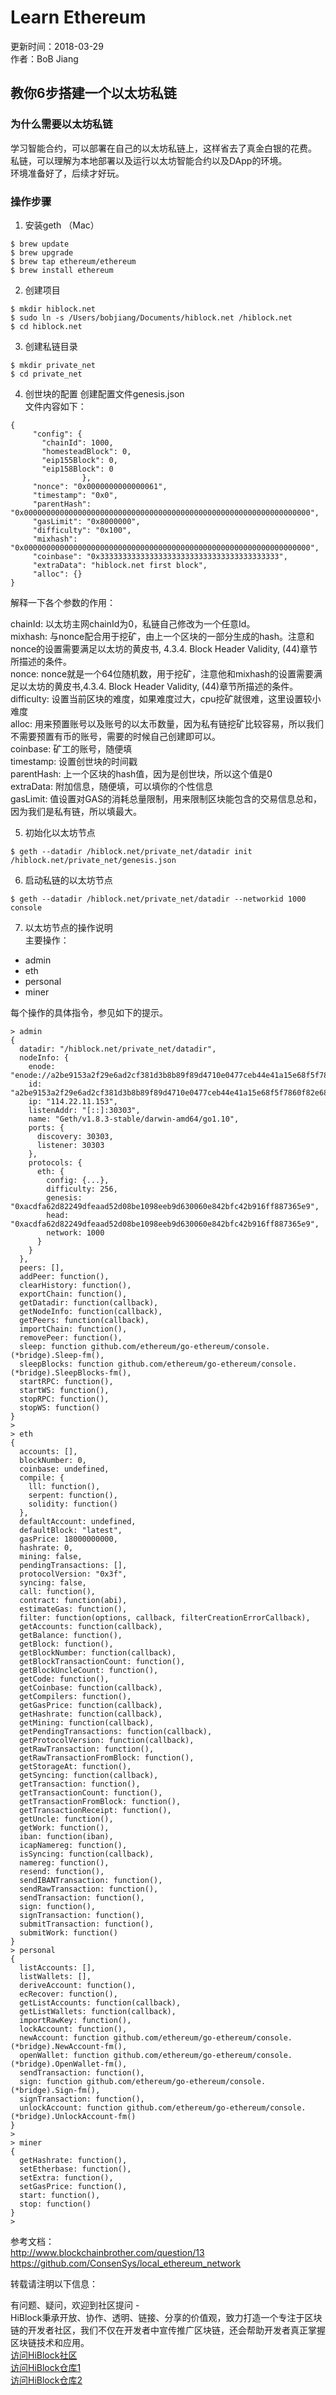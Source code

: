 # Learn Ethereum

更新时间：2018-03-29  
作者：BoB Jiang  

## 教你6步搭建一个以太坊私链  

### 为什么需要以太坊私链  
学习智能合约，可以部署在自己的以太坊私链上，这样省去了真金白银的花费。  
私链，可以理解为本地部署以及运行以太坊智能合约以及DApp的环境。  
环境准备好了，后续才好玩。  

### 操作步骤

1. 安装geth （Mac）

```
$ brew update  
$ brew upgrade  
$ brew tap ethereum/ethereum  
$ brew install ethereum  
```

2. 创建项目  

```
$ mkdir hiblock.net  
$ sudo ln -s /Users/bobjiang/Documents/hiblock.net /hiblock.net
$ cd hiblock.net  
```

3. 创建私链目录

```
$ mkdir private_net  
$ cd private_net  
```

4. 创世块的配置
创建配置文件genesis.json  
文件内容如下：

```
{  
     "config": {
       "chainId": 1000,
       "homesteadBlock": 0,
       "eip155Block": 0,
       "eip158Block": 0
                },
     "nonce": "0x0000000000000061",
     "timestamp": "0x0",
     "parentHash": "0x0000000000000000000000000000000000000000000000000000000000000000", 
     "gasLimit": "0x8000000",   
     "difficulty": "0x100",    
     "mixhash": "0x0000000000000000000000000000000000000000000000000000000000000000",
     "coinbase": "0x3333333333333333333333333333333333333333",
     "extraData": "hiblock.net first block",
     "alloc": {}
}
```

解释一下各个参数的作用：

chainId:    以太坊主网chainId为0，私链自己修改为一个任意Id。  
mixhash:    与nonce配合用于挖矿，由上一个区块的一部分生成的hash。注意和nonce的设置需要满足以太坊的黄皮书, 4.3.4. Block Header Validity, (44)章节所描述的条件。  
nonce:    nonce就是一个64位随机数，用于挖矿，注意他和mixhash的设置需要满足以太坊的黄皮书,4.3.4. Block Header Validity, (44)章节所描述的条件。  
difficulty:    设置当前区块的难度，如果难度过大，cpu挖矿就很难，这里设置较小难度  
alloc:    用来预置账号以及账号的以太币数量，因为私有链挖矿比较容易，所以我们不需要预置有币的账号，需要的时候自己创建即可以。  
coinbase:    矿工的账号，随便填  
timestamp:    设置创世块的时间戳  
parentHash:    上一个区块的hash值，因为是创世块，所以这个值是0  
extraData:    附加信息，随便填，可以填你的个性信息  
gasLimit:    值设置对GAS的消耗总量限制，用来限制区块能包含的交易信息总和，因为我们是私有链，所以填最大。

5. 初始化以太坊节点  

```
$ geth --datadir /hiblock.net/private_net/datadir init /hiblock.net/private_net/genesis.json
```

6. 启动私链的以太坊节点  

```
$ geth --datadir /hiblock.net/private_net/datadir --networkid 1000 console
```

7. 以太坊节点的操作说明  
主要操作：  

- admin
- eth
- personal
- miner

每个操作的具体指令，参见如下的提示。

```
> admin
{
  datadir: "/hiblock.net/private_net/datadir",
  nodeInfo: {
    enode: "enode://a2be9153a2f29e6ad2cf381d3b8b89f89d4710e0477ceb44e41a15e68f5f7860f82e68bde9ef65083363f4a9f9a5ae9b46d3e47bb07f94eb8736b9fb7ef237d7@114.22.11.153:30303",
    id: "a2be9153a2f29e6ad2cf381d3b8b89f89d4710e0477ceb44e41a15e68f5f7860f82e68bde9ef65083363f4a9f9a5ae9b46d3e47bb07f94eb8736b9fb7ef237d7",
    ip: "114.22.11.153",
    listenAddr: "[::]:30303",
    name: "Geth/v1.8.3-stable/darwin-amd64/go1.10",
    ports: {
      discovery: 30303,
      listener: 30303
    },
    protocols: {
      eth: {
        config: {...},
        difficulty: 256,
        genesis: "0xacdfa62d82249dfeaad52d08be1098eeb9d630060e842bfc42b916ff887365e9",
        head: "0xacdfa62d82249dfeaad52d08be1098eeb9d630060e842bfc42b916ff887365e9",
        network: 1000
      }
    }
  },
  peers: [],
  addPeer: function(),
  clearHistory: function(),
  exportChain: function(),
  getDatadir: function(callback),
  getNodeInfo: function(callback),
  getPeers: function(callback),
  importChain: function(),
  removePeer: function(),
  sleep: function github.com/ethereum/go-ethereum/console.(*bridge).Sleep-fm(),
  sleepBlocks: function github.com/ethereum/go-ethereum/console.(*bridge).SleepBlocks-fm(),
  startRPC: function(),
  startWS: function(),
  stopRPC: function(),
  stopWS: function()
}
>
> eth
{
  accounts: [],
  blockNumber: 0,
  coinbase: undefined,
  compile: {
    lll: function(),
    serpent: function(),
    solidity: function()
  },
  defaultAccount: undefined,
  defaultBlock: "latest",
  gasPrice: 18000000000,
  hashrate: 0,
  mining: false,
  pendingTransactions: [],
  protocolVersion: "0x3f",
  syncing: false,
  call: function(),
  contract: function(abi),
  estimateGas: function(),
  filter: function(options, callback, filterCreationErrorCallback),
  getAccounts: function(callback),
  getBalance: function(),
  getBlock: function(),
  getBlockNumber: function(callback),
  getBlockTransactionCount: function(),
  getBlockUncleCount: function(),
  getCode: function(),
  getCoinbase: function(callback),
  getCompilers: function(),
  getGasPrice: function(callback),
  getHashrate: function(callback),
  getMining: function(callback),
  getPendingTransactions: function(callback),
  getProtocolVersion: function(callback),
  getRawTransaction: function(),
  getRawTransactionFromBlock: function(),
  getStorageAt: function(),
  getSyncing: function(callback),
  getTransaction: function(),
  getTransactionCount: function(),
  getTransactionFromBlock: function(),
  getTransactionReceipt: function(),
  getUncle: function(),
  getWork: function(),
  iban: function(iban),
  icapNamereg: function(),
  isSyncing: function(callback),
  namereg: function(),
  resend: function(),
  sendIBANTransaction: function(),
  sendRawTransaction: function(),
  sendTransaction: function(),
  sign: function(),
  signTransaction: function(),
  submitTransaction: function(),
  submitWork: function()
}
> personal
{
  listAccounts: [],
  listWallets: [],
  deriveAccount: function(),
  ecRecover: function(),
  getListAccounts: function(callback),
  getListWallets: function(callback),
  importRawKey: function(),
  lockAccount: function(),
  newAccount: function github.com/ethereum/go-ethereum/console.(*bridge).NewAccount-fm(),
  openWallet: function github.com/ethereum/go-ethereum/console.(*bridge).OpenWallet-fm(),
  sendTransaction: function(),
  sign: function github.com/ethereum/go-ethereum/console.(*bridge).Sign-fm(),
  signTransaction: function(),
  unlockAccount: function github.com/ethereum/go-ethereum/console.(*bridge).UnlockAccount-fm()
}
>
> miner
{
  getHashrate: function(),
  setEtherbase: function(),
  setExtra: function(),
  setGasPrice: function(),
  start: function(),
  stop: function()
}
>
```

参考文档：  
http://www.blockchainbrother.com/question/13  
https://github.com/ConsenSys/local_ethereum_network  

转载请注明以下信息：  

有问题、疑问，欢迎到社区提问 -   
HiBlock秉承开放、协作、透明、链接、分享的价值观，致力打造一个专注于区块链的开发者社区，我们不仅在开发者中宣传推广区块链，还会帮助开发者真正掌握区块链技术和应用。  
[访问HiBlock社区](hiblock.net)  
[访问HiBlock仓库1](https://github.com/HiBlock/)  
[访问HiBlock仓库2](https://github.com/etherchina/)  

